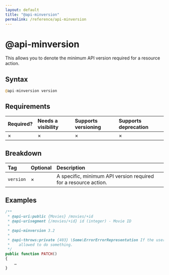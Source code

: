 ```yaml
---
layout: default
title: "@api-minversion"
permalink: /reference/api-minversion
---
```


# @api-minversion
This allows you to denote the minimum API version required for a resource action.

## Syntax
```php
@api-minversion version
```

## Requirements

| Required? | Needs a visibility | Supports versioning | Supports deprecation |
| :--- | :--- | :--- | :--- |
| × | × | × | × |

## Breakdown

| Tag | Optional | Description |
| :--- | :--- | :--- |
| `version` | × | A specific, minimum API version required for a resource action. |

## Examples
```php
/**
 * @api-uri:public {Movies} /movies/+id
 * @api-urisegment {/movies/+id} id (integer) - Movie ID
 *
 * @api-minversion 3.2
 *
 * @api-throws:private {403} \Some\ErrorErrorRepresentation If the user isn't
 *    allowed to do something.
 */
public function PATCH()
{
    …
}
```

